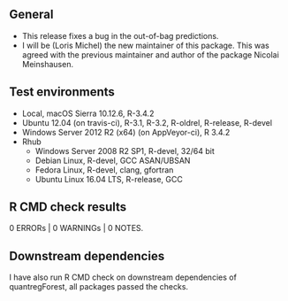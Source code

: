 ## General
* This release fixes a bug in the out-of-bag predictions.
* I will be (Loris Michel) the new maintainer of this package. This was agreed with the previous maintainer and author of the package Nicolai Meinshausen.

## Test environments
* Local, macOS Sierra 10.12.6, R-3.4.2
* Ubuntu 12.04 (on travis-ci), R-3.1, R-3.2, R-oldrel, R-release, R-devel
* Windows Server 2012 R2 (x64) (on AppVeyor-ci), R 3.4.2
* Rhub
  * Windows Server 2008 R2 SP1, R-devel, 32/64 bit
  * Debian Linux, R-devel, GCC ASAN/UBSAN
  * Fedora Linux, R-devel, clang, gfortran
  * Ubuntu Linux 16.04 LTS, R-release, GCC

## R CMD check results

0 ERRORs | 0 WARNINGs | 0  NOTES.

## Downstream dependencies
I have also run R CMD check on downstream dependencies of quantregForest, all packages passed the checks.
